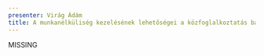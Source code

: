 ```yaml
---
presenter: Virág Ádám
title: A munkanélküliség kezelésének lehetőségei a közfoglalkoztatás bázisán szerveződő szociális szövetkezetek körében
---
```


MISSING
